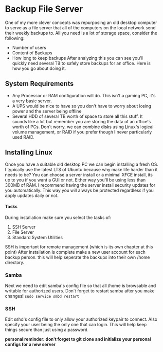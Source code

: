 # Backup File Server
One of my more clever concepts was repurposing an old desktop computer to serve as a file server that all of the computers on the local network send their weekly backups to.
All you need is a lot of storage space, consider the following:
* Number of users
* Content of Backups
* How long to keep backups
After analyzing this you can see you'll quickly need several TB to safely store backups for an office. Here is how you go about doing it.
## System Requirements
* Any Processor or RAM configuration will do. This isn't a gaming PC, it's a very basic server.
* A UPS would be nice to have so you don't have to worry about losing power and the server being offline
* Several HDD of several TB worth of space to store all this stuff. It sounds like a lot but remember you are storing the data of an office's worth of PCs. Don't worry, we can combine disks using Linux's logical volume management, or RAID if you prefer though I never particularly used RAID.
## Installing Linux
Once you have a suitable old desktop PC we can begin installing a fresh OS. I typically use the latest LTS of Ubuntu because why make life harder than it needs to be?
You can choose a server install or a minimal XFCE install, its up to you if you want a GUI or not. Either way you'll be using less than 300MB of RAM. 
I recommend having the server install security updates for you automatically. This way you will always be protected regardless if you apply updates daily or not.
#### Tasks 
During installation make sure you select the tasks of:
1. SSH Server
2. File Server
3. Standard System Utilities

SSH is important for remote management (which is its own chapter at this point)
After installation is complete make a new user account for each backup person. this will help seperate the backups into their own /home directory.

### Samba
Next we need to edit samba's config file so that all /home is browsable and writable for authorized users. 
Don't forget to restart samba after you make changes!
`sudo service smbd restart`

### SSH
Edit sshd's config file to only allow your authorized keypair to connect. Also specify your user being the only one that can login. This will help keep things secure than just using a password.


__personal reminder: don't forget to git clone and initialize your personal configs for a new server__

